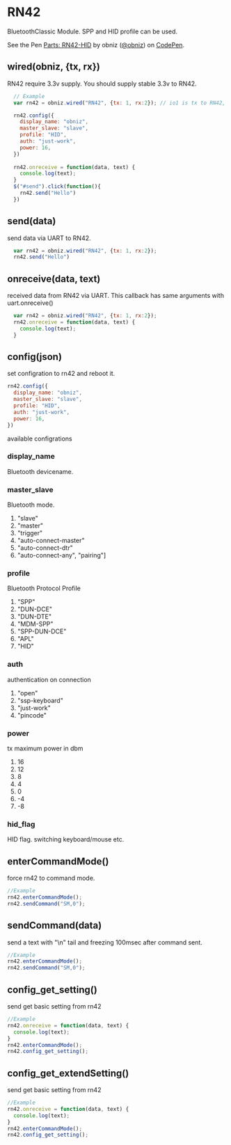 # RN42
BluetoothClassic Module.
SPP and HID profile can be used.

<p data-height="367" data-theme-id="32184" data-slug-hash="JMmEJW" data-default-tab="js,result" data-user="obniz" data-embed-version="2" data-pen-title="Parts: RN42-HID" class="codepen">See the Pen <a href="https://codepen.io/obniz/pen/JMmEJW/">Parts: RN42-HID</a> by obniz (<a href="https://codepen.io/obniz">@obniz</a>) on <a href="https://codepen.io">CodePen</a>.</p>
<script async src="https://production-assets.codepen.io/assets/embed/ei.js"></script>

## wired(obniz, {tx, rx})
RN42 require 3.3v supply. You should supply stable 3.3v to RN42.

```javascript
  // Example
  var rn42 = obniz.wired("RN42", {tx: 1, rx:2}); // io1 is tx to RN42, io2 is rx from RN42

  rn42.config({
    display_name: "obniz",
    master_slave: "slave",
    profile: "HID",
    auth: "just-work",
    power: 16,
  })
  
  rn42.onreceive = function(data, text) {
    console.log(text);
  }
  $("#send").click(function(){
    rn42.send("Hello")
  })
```

## send(data)
send data via UART to RN42.
```javascript
  var rn42 = obniz.wired("RN42", {tx: 1, rx:2});
  rn42.send("Hello")
```

## onreceive(data, text)
received data from RN42 via UART. This callback has same arguments with uart.onreceive()
```javascript
  var rn42 = obniz.wired("RN42", {tx: 1, rx:2});
  rn42.onreceive = function(data, text) {
    console.log(text);
  }
```

## config(json)
set configration to rn42 and reboot it.
```javascript
rn42.config({
  display_name: "obniz",
  master_slave: "slave",
  profile: "HID",
  auth: "just-work",
  power: 16,
})
```

available configrations

### display_name
Bluetooth devicename.

### master_slave
Bluetooth mode.

1. "slave"
2. "master"
3. "trigger"
4. "auto-connect-master"
5. "auto-connect-dtr"
6. "auto-connect-any", "pairing"]

### profile
Bluetooth Protocol Profile

1. "SPP"
2. "DUN-DCE"
3. "DUN-DTE"
4. "MDM-SPP"
5. "SPP-DUN-DCE"
6. "APL"
7. "HID"

### auth
authentication on connection

1. "open"
2. "ssp-keyboard"
3. "just-work"
4. "pincode"

### power
tx maximum power in dbm

1. 16
2. 12
3. 8
4. 4
5. 0
6. -4
7. -8

### hid_flag
HID flag. switching keyboard/mouse etc.

## enterCommandMode()
force rn42 to command mode.
```javascript
//Example
rn42.enterCommandMode();
rn42.sendCommand("SM,0");
```

## sendCommand(data)
send a text with "\n" tail and freezing 100msec after command sent.
```javascript
//Example
rn42.enterCommandMode();
rn42.sendCommand("SM,0");
```

## config_get_setting()
send get basic setting from rn42
```javascript
//Example
rn42.onreceive = function(data, text) {
  console.log(text);
}
rn42.enterCommandMode();
rn42.config_get_setting();
```

## config_get_extendSetting()
send get basic setting from rn42
```javascript
//Example
rn42.onreceive = function(data, text) {
  console.log(text);
}
rn42.enterCommandMode();
rn42.config_get_setting();
```